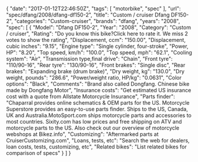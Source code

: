 {
    "date": "2017-01-12T22:46:50Z",
    "tags": [
        "motorbike",
        "spec"
    ],
    "url": "spec\/dfang\/2008\/dfang-df150-2",
    "title": "Custom \/ cruiser Dfang DF150-2",
    "categories": "Custom-cruiser",
    "brands": "dfang",
    "years": "2008",
    "spec": [
        {
            "Model": "Dfang DF150-2",
            "Year": "2008",
            "Category": "Custom \/ cruiser",
            "Rating": "Do you know this bike?Click here to rate it. We miss 2 votes to show the rating",
            "Displacement, ccm": "150.00",
            "Displacement, cubic inches": "9.15",
            "Engine type": "Single cylinder, four-stroke",
            "Power, HP": "8.20",
            "Top speed, km\/h": "100.0",
            "Top speed, mph": "62.1",
            "Cooling system": "Air",
            "Transmission type,final drive": "Chain",
            "Front tyre": "110\/90-16",
            "Rear tyre": "130\/90-16",
            "Front brakes": "Single disc",
            "Rear brakes": "Expanding brake (drum brake)",
            "Dry weight, kg": "130.0",
            "Dry weight, pounds": "286.6",
            "Power\/weight ratio, HP\/kg": "0.0631",
            "Color options": "Black",
            "Comments": "Brand also called Dongfang. Chinese bike made by Dongfang Motor",
            "Insurance costs": "Get estimated US insurance cost with a quote from Allstate Motorcycle Insurance",
            "Parts finder": "Chaparral provides online schematics & OEM parts for the US.   Motorcycle Superstore provides an easy-to-use parts finder. Ships to the US, Canada, UK and Australia.MotoSport.com ships motorcycle parts and accessories to most countries.    Sixity.com has low prices and free shipping on ATV and motorcycle parts to the US. Also check out our overview of motorcycle webshops at Bikez.info",
            "Customizing": "Aftermarked parts at CruiserCustomizing.com",
            "Loans, tests, etc": "Search the web for dealers, loan costs, tests, customizing, etc",
            "Related bikes": "List related bikes for comparison of specs"
        }
    ]
}